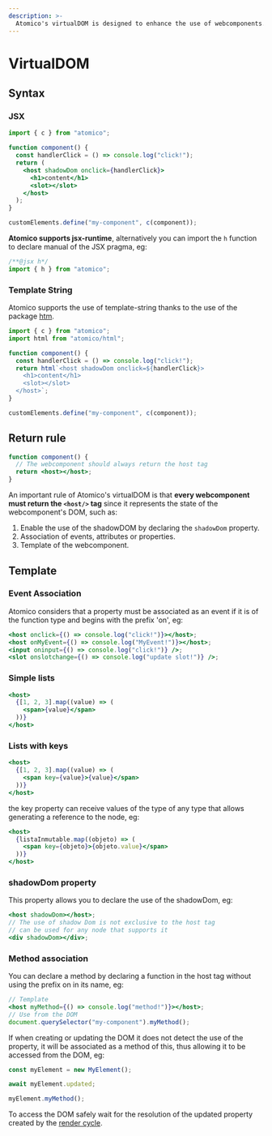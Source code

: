 ```yaml
---
description: >-
  Atomico's virtualDOM is designed to enhance the use of webcomponents.
---
```


# VirtualDOM

## Syntax

### JSX

```jsx
import { c } from "atomico";

function component() {
  const handlerClick = () => console.log("click!");
  return (
    <host shadowDom onclick={handlerClick}>
      <h1>content</h1>
      <slot></slot>
    </host>
  );
}

customElements.define("my-component", c(component));
```

**Atomico supports jsx-runtime**, alternatively you can import the `h` function to declare manual of the JSX pragma, eg:

```javascript
/**@jsx h*/
import { h } from "atomico";
```

### Template String

Atomico supports the use of template-string thanks to the use of the package [htm](https://github.com/developit/htm).

```javascript
import { c } from "atomico";
import html from "atomico/html";

function component() {
  const handlerClick = () => console.log("click!");
  return html`<host shadowDom onclick=${handlerClick}>
    <h1>content</h1>
    <slot></slot>
  </host>`;
}

customElements.define("my-component", c(component));
```

## Return rule

```jsx
function component() {
  // The webcomponent should always return the host tag
  return <host></host>;
}
```

An important rule of Atomico's virtualDOM is that **every webcomponent must return the `<host/>` tag** since it represents the state of the webcomponent's DOM, such as:

1. Enable the use of the shadowDOM by declaring the `shadowDom` property.
2. Association of events, attributes or properties.
3. Template of the webcomponent.

## Template

### Event Association

Atomico considers that a property must be associated as an event if it is of the function type and begins with the prefix 'on', eg:

```jsx
<host onclick={() => console.log("click!")}></host>;
<host onMyEvent={() => console.log("MyEvent!")}></host>;
<input oninput={() => console.log("click!")} />;
<slot onslotchange={() => console.log("update slot!")} />;
```

### Simple lists

```jsx
<host>
  {[1, 2, 3].map((value) => (
    <span>{value}</span>
  ))}
</host>
```

### Lists with keys

```jsx
<host>
  {[1, 2, 3].map((value) => (
    <span key={value}>{value}</span>
  ))}
</host>
```

the key property can receive values of the type of any type that allows generating a reference to the node, eg:

```jsx
<host>
  {listaInmutable.map((objeto) => (
    <span key={objeto}>{objeto.value}</span>
  ))}
</host>
```

### shadowDom property

This property allows you to declare the use of the shadowDom, eg:

```jsx
<host shadowDom></host>;
// The use of shadow Dom is not exclusive to the host tag
// can be used for any node that supports it
<div shadowDom></div>;
```

### Method association

You can declare a method by declaring a function in the host tag without using the prefix on in its name, eg:

```jsx
// Template
<host myMethod={() => console.log("method!")}></host>;
// Use from the DOM
document.querySelector("my-component").myMethod();
```

If when creating or updating the DOM it does not detect the use of the property, it will be associated as a method of this, thus allowing it to be accessed from the DOM, eg:

```jsx
const myElement = new MyElement();

await myElement.updated;

myElement.myMethod();
```

To access the DOM safely wait for the resolution of the updated property created by the [render cycle](testing/test-dom.md).
